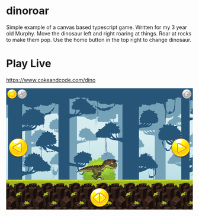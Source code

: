 # dinoroar
Simple example of a canvas based typescript game. Written for my 3 year old Murphy. Move the dinosaur left and right roaring at things. Roar at rocks to make them pop. Use the home button in the top right to change dinosaur.

# Play Live
https://www.cokeandcode.com/dino

![Screenshot](https://raw.githubusercontent.com/kevglass/dinoroar/master/screenshot.png "Screenshot")

